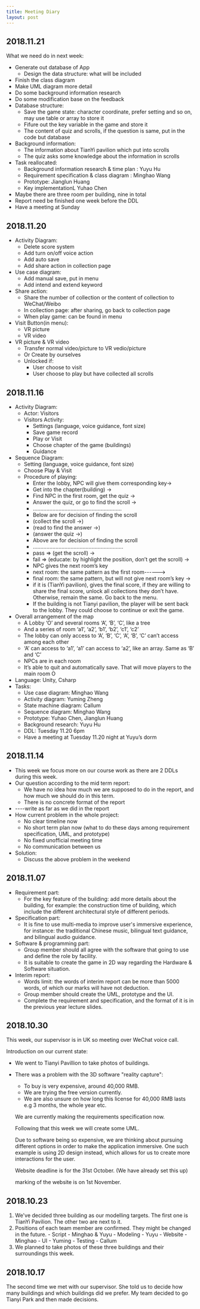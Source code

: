 ```yaml
---
title: Meeting Diary
layout: post
---
```

## 2018.11.21
What we need do in next week:
   * Generate out database of App
      * Design the data structure: what will be included
   * Finish the class diagram
   * Make UML diagram more detail
   * Do some background information research
   * Do some modification base on the feedback
* Database structure:
   * Save the game state: character coordinate, prefer setting and so on, may use table or array to store it
   * Fifure out the key variable in the game and store it
   * The content of quiz and scrolls, if the question is same, put in the code but database
* Background information:
   * The information about TianYi pavilion which put into scrolls
   * The quiz asks some knowledge about the information in scrolls
* Task reallocated:
   * Background information research & time plan : Yuyu Hu
   * Requirement specification & class diagram : Minghao Wang
   * Prototype: Jianglun Huang
   * Key implementationL Yuhao Chen
* Maybe there are three room per building, nine in total
* Report need be finished one week before the DDL
* Have a meeting at Sunday


## 2018.11.20
* Activity Diagram:
    * Delete score system
    * Add turn on/off voice action
    * Add auto save
    * Add share action in collection page
* Use case diagram:
    * Add manual save, put in menu
    * Add intend and extend keyword
* Share action:
    * Share the number of collection or the content of collection to WeChat/Weibo
    * In collection page: after sharing, go back to collection page
    * When play game: can be found in menu
* Visit Button(in menu):
    * VR picture 
    * VR video   
* VR picture & VR video
    * Transfer normal video/picture to VR vedio/picture
    * Or Create by ourselves
    * Unlocked if:
        * User choose to visit
        * User choose to play but have collected all scrolls

##  2018.11.16
* Activity Diagram:
   * Actor: Visitors
   * Visitors Activity: 
      * Settings (language, voice guidance, font size)
      * Save game record
      * Play or Visit
      * Choose chapter of the game (buildings)
      * Guidance
* Sequence Diagram:
   * Setting (language, voice guidance, font size)
   * Choose Play & Visit
   * Procedure of playing:
      * Enter the lobby, NPC will give them corresponding key->
      * Get into the chapter(building) ->
      * Find NPC in the first room, get the quiz ->
      * Answer the quiz, or go to find the scroll ->
      * …………………………………………………..
      * Below are for decision of finding the scroll
      * (collect the scroll ->) 
      * (read to find the answer ->) 
      * (answer the quiz ->)
      * Above are for decision of finding the scroll
      * ……………………………………………………
      * pass => (get the scroll) ->
      * fail => (educate: by highlight the position, don’t get the scroll) ->
      * NPC gives the next room’s key 
      * next room: the same pattern as the first room------> 
      * final room: the same pattern, but will not give next room’s key -> 
      * if it is (TianYi pavilion), gives the final score, if they are willing to share the final score, unlock all collections they don’t have. Otherwise, remain the same. Go back to the menu.
      * If the building is not Tianyi pavilion, the player will be sent back to the lobby. They could choose to continue or exit the game.
* Overall arrangement of the map
   * A Lobby ‘O’ and several rooms ‘A’, ‘B’, ‘C’, like a tree
   * And a series of room ‘a1’, ‘a2’, ‘b1’, ‘b2’, ‘c1’, ‘c2’
   * The lobby can only access to ‘A’, ‘B’, ‘C’, ‘A’, ‘B’, ‘C’ can’t access among each other
   * ‘A’ can access to ‘a1’, ‘a1’ can access to ‘a2’, like an array. Same as ‘B’ and ‘C’
   * NPCs are in each room
   * It’s able to quit and automatically save. That will move players to the main room O
* Language: Unity, Csharp
* Tasks:
   * Use case diagram: Minghao Wang
   * Activity diagram: Yuming Zheng
   * State machine diagram: Callum
   * Sequence diagram: Minghao Wang
   * Prototype: Yuhao Chen, Jianglun Huang
   * Background research: Yuyu Hu
   * DDL: Tuesday 11.20 6pm
   * Have a meeting at Tuesday 11.20 night at Yuyu’s dorm


##  2018.11.14
* This week we focus more on our course work as there are 2 DDLs during this week.
* Our question according to the mid term report:
    * We have no idea how much we are supposed to do in the report, and how much we should do in this term.
    * There is no concrete format of the report
* ----write as far as we did in the report
* How current problem in the whole project:
    * No clear timeline now
    * No short term plan now (what to do these days among requirement specification, UML, and prototype)
    * No fixed unofficial meeting time
    * No communication between us
* Solution:
    * Discuss the above problem in the weekend

##  2018.11.07
* Requirement part: 
    * For the key feature of the building: add more details about the building, for example: the construction time of building, which include the different architectural style of different periods. 
* Specification part:
    * It is fine to use multi-media to improve user's immersive experience, for instance: the traditional Chinese music, bilingual text guidance, and bilingual audio guidance. 
* Software & programming part:
    * Group member should all agree with the software that going to use and define the role by facility.
    * It is suitable to create the game in 2D way regarding the Hardware & Software situation. 
* Interim report:
    * Words limit: the words of interim report can be more than 5000 words, of which our marks will have not deduction.
    * Group member should create the UML, prototype and the UI.
    * Complete the requirement and specification, and the format of it is in the previous year lecture slides.

##  2018.10.30

  This week, our supervisor is in UK so meeting over WeChat voice call.

  Introduction on our current state:
* We went to Tianyi Pavillion to take photos of buildings.
* There was a problem with the 3D software "reality capture":
    * To buy is very expensive, around 40,000 RMB.
    * We are trying the free version currently.
    * We are also unsure on how long this license for 40,000 RMB lasts e.g 3 months, the whole year etc.


  We are currently making the requirements specification now.



  Following that this week we will create some UML.


  Due to software being so expensive, we are thinking about pursuing different options in order to make the application immersive.
  One such example is using 2D design instead, which allows for us to create more interactions for the user.


  Website deadline is for the 31st October. (We have already set this up)


  marking of the website is on 1st November.



##  2018.10.23
  1. We've decided three building as our modelling targets.  The first one is TianYi Pavilion. The other two are next to it. 
  2. Positions of each team member are confirmed. They might be changed in the future.
    - Script - Minghao & Yuyu 
    - Modeling - Yuyu 
    - Website - Minghao
    - UI - Yuming
    - Testing - Callum
  3. We planned to take photos of these three buildings and their surroundings this week.
    
    
##  2018.10.17
  The second time we met with our supervisor. She told us to decide how many buildings and which buildings did we prefer. My team decided
to go Tianyi Park and then made decisions.
